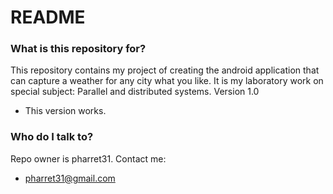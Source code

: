 # README #

### What is this repository for? ###

This repository contains my project of creating the android application that can capture a weather for any city what you like. It is my laboratory work on special subject: Parallel and distributed systems.
Version 1.0
* This version works.

### Who do I talk to? ###

Repo owner is pharret31. Contact me:
* pharret31@gmail.com